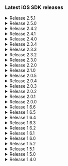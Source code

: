 ### Latest iOS SDK releases
<details><summary>Release 2.5.1</summary>
    <ul>
    	<li>Privacy policy web pages localized</l>	
        <li>Performance & Analytics improvements.</l>
    </ul>
</details>
<details><summary>Release 2.5.0</summary>
    <ul>
    	<li>Support for changing UI colors.</l>	
		<li>Japanese language support.</l>
        <li>Performance & Analytics improvements.</l>
    </ul>
</details>
<details><summary>Release 2.4.2</summary>
    <ul>
        <li>UI improvements.</l>	
	<li>Turkish language support.</l>
        <li>Performance & Analytics improvements.</l>
    </ul>
</details>
<details><summary>Release 2.4.1</summary>
    <ul>
        <li>Camera freezeing when coming from background fixed.</l>	
	<li>Enhanced logging output.</l>
    </ul>
</details>
<details><summary>Release 2.4.0</summary>
    <ul>
        <li>Video mandatory added.</l>
        <li>RTL support added.</l>
    </ul>
</details>
<details><summary>Release 2.3.4</summary>
    <ul>
	<li>Use correct strings for instruction view subtitles</l>
	<li>Remove 3rd party code from repo</l>
    </ul>
</details>
<details><summary>Release 2.3.3</summary>
    <ul>
	<li>Tap to focus camera</l>
	<li>Camera started log event added</l>
    <li>Preselected document string change</l>
	<li>User can change country and document</l>
    </ul>
</details>
<details><summary>Release 2.3.2</summary>
    <ul>
	<li>Country list is now translated</l>
	<li>Updated translations</l>
	<li>Device info logging</l>
    </ul>
</details>
<details><summary>Release 2.3.0</summary>
    <ul>
	<li>Added support for preselected country and document (Fixes #2)</l>
	<li>New languages added: Czech and Lithuanian</l>
	<li>Bitcode support</l>
    </ul>
</details>
<details><summary>Release 2.2.0</summary>
    <ul>
	<li>WebRTC video(bitcode support will follow in 2.2.1)</l>
    </ul>
</details>
<details><summary>Release 2.1.0</summary>
    <ul>
	<li>WebRTC beta support(face detection and bitcode support will follow in 2.2.1)</l>
    </ul>
</details>
<details><summary>Release 2.0.5</summary>
    <ul>
	<li>Xcode 10.2 support</l>
    </ul>
</details>
<details><summary>Release 2.0.4</summary>
    <ul>
	<li>Improving uploading conversions for devices on slow networks</l>
	<li>Fallback to device language if session is missing language</l>
	<li>Minor UI changes</l>
    </ul>
</details>
<details><summary>Release 2.0.3</summary>
    <ul>
	<li>Restores Xcode debugging support</l>
	<li>Bugfixes</l>
    </ul>
</details>
<details><summary>Release 2.0.2</summary>
    <ul>
	<li>Navigation bar appearance issues fixed</l>
    </ul>
</details>
<details><summary>Release 2.0.1</summary>
    <ul>
	<li>Restored support for i386 x86_64 architectures</l>
    </ul>
</details>
<details><summary>Release 2.0.0</summary>
    <ul>
	<li>New design</l>
	<li>Added country selection</l>
    	<li>Integration changes</li>
        <li>Reduced library size</li>
   	<li>Optimizations</li>
    </ul>
</details>

<details><summary>Release 1.6.6</summary>

​	<ul>
                <li>New languages added: Dutch, French, Italian</li>
	</ul>
</details>

<details><summary>Release 1.6.5</summary>
	<ul>
                <li>Removes video call functionality</li>
	</ul>
</details>

<details><summary>Release 1.6.4</summary>
	<ul>
                <li>New languages added: Chinese, Polish, Portuguese, Spanish, Vietnamese</li>
                <li>Translations updated for existing languages</li>
	</ul>
</details>

<details><summary>Release 1.6.3</summary>
	<ul>
		<li>Fixes storage wipe issue on cancel verification</li>
		<li>Updates Latvian and Russian translations</li>
	</ul>
</details>

<details><summary>Release 1.6.2</summary>
	<ul>
		<li>Fixes issue with method name collision</li>
	</ul>
</details>

<details><summary>Release 1.6.1</summary>
	<ul>
		<li>Minor design changes</li>
		<li>Fixes crash on upload</li>
	</ul>
</details>

<details><summary>Release 1.6.0</summary>
	<ul>
		<li>New language switcher design</li>
		<li>Updates to default colors in UI</li>
	</ul>
</details>

<details><summary>Release 1.5.2</summary>
	<ul>
		<li>Latvian translations updated</li>
	</ul>
</details>

<details><summary>Release 1.5.1</summary>
	<ul>
		<li>General bugfixes</li>
	</ul>
</details>

<details><summary>Release 1.5.0</summary>
	<ul>
		<li>New library wide toolbar with cancelation and language selection options</li>
		<li>Changed text values and removed unused resources</li>
		<li>Design improvements</li>
		<li>Camera stability improvements</li>
		<li>Refactoring and general bug fixes</li>
	</ul>
</details>

<details><summary>Release 1.4.0</summary>
	<ul>
		<li>Improved camera stability</li>
		<li>Improved logging</li>
        <li>Updated Latvian translations</li>
		<li>General bug fixes</li>
	</ul>
</details>
